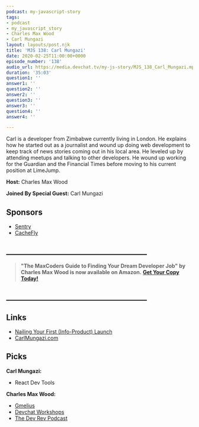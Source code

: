 ```yaml
---
podcast: my-javascript-story
tags:
- podcast
- my_javascript_story
- Charles Max Wood
- Carl Mungazi
layout: layouts/post.njk
title: 'MJS 138: Carl Mungazi'
date: 2020-02-25T11:00:00+0000
episode_number: '138'
audio_url: https://media.devchat.tv/my-js-story/MJS_138_Carl_Mungazi.mp3
duration: '35:03'
question1: ''
answer1: ''
question2: ''
answer2: ''
question3: ''
answer3: ''
question4: ''
answer4: ''

---
```

Carl is a developer from Zimbabwe currently living in London. He explains how he started out as a journalist and wound up doing web development to keep track of news stories coming out in his local area. He leveled up by attending meetups and talking to other developers. He wound up working for the Guardian and the Financial Times before moving to his current position at LimeJump.

**Host:** Charles Max Wood

**Joined By Special Guest:** Carl Mungazi

## Sponsors

* [Sentry](https://sentry.io/)
* [CacheFly](https://www.cachefly.com/)

## **______________________________________**

> **"The MaxCoders Guide to Finding Your Dream Developer Job" by Charles Max Wood is now available on Amazon.** [**Get Your Copy Today!**](https://www.amazon.com/gp/product/B081MBL5C9/ref=as_li_ss_tl?ie=UTF8&linkCode=sl1&tag=devchattv-20&linkId=9d61363241636e2546ef46abba198746&language=en_US)

## **______________________________________**

## Links

* [Nailing Your First (Info-Product) Launch](https://microconf.gen.co/adam-wathan/)
* [CarlMungazi.com](CarlMungazi.com)

## Picks

**Carl Mungazi:**

* React Dev Tools

**Charles Max Wood:**

* [Gmelius](https://gmelius.com/)
* [Devchat Workshops](https://microconf.gen.co/adam-wathan/)
* [The Dev Rev Podcast](https://devchat.tv/dev-rev/)
